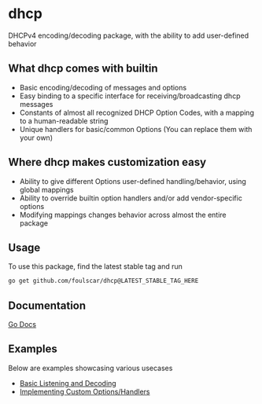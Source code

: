 # dhcp
DHCPv4 encoding/decoding package, with the ability to add user-defined behavior
## What dhcp comes with builtin
- Basic encoding/decoding of messages and options
- Easy binding to a specific interface for receiving/broadcasting dhcp messages
- Constants of almost all recognized DHCP Option Codes, with a mapping to a human-readable string
- Unique handlers for basic/common Options (You can replace them with your own)
## Where dhcp makes customization easy
- Ability to give different Options user-defined handling/behavior, using global mappings
- Ability to override builtin option handlers and/or add vendor-specific options
- Modifying mappings changes behavior across almost the entire package
## Usage
To use this package, find the latest stable tag and run
```bash
go get github.com/foulscar/dhcp@LATEST_STABLE_TAG_HERE
```
## Documentation
[Go Docs](https://pkg.go.dev/github.com/foulscar/dhcp)
## Examples
Below are examples showcasing various usecases

- [Basic Listening and Decoding](examples/dummy_listener)
- [Implementing Custom Options/Handlers](examples/vendor_specific)
